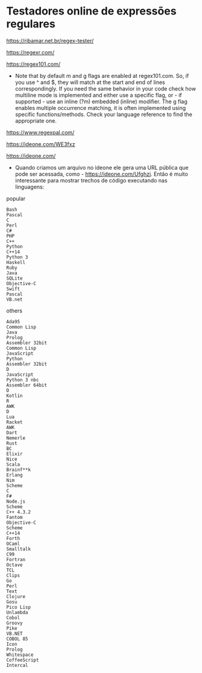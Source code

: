 # Testadores online de expressões regulares

https://ribamar.net.br/regex-tester/

https://regexr.com/

https://regex101.com/

- Note that by default m and g flags are enabled at regex101.com. So, if you use ^ and $, they will match at the start and end of lines correspondingly. If you need the same behavior in your code check how multiline mode is implemented and either use a specific flag, or - if supported - use an inline (?m) embedded (inline) modifier. The g flag enables multiple occurrence matching, it is often implemented using specific functions/methods. Check your language reference to find the appropriate one.

https://www.regexpal.com/

https://ideone.com/WE3fxz


https://ideone.com/ 

- Quando criamos um arquivo no ideone ele gera uma URL pública que pode ser acessada, como - https://ideone.com/Ufghzi.
Então é muito interessante para mostrar trechos de código executando nas linguagens:

popular

    Bash
    Pascal
    C
    Perl
    C#
    PHP
    C++
    Python
    C++14
    Python 3
    Haskell
    Ruby
    Java
    SQLite
    Objective-C
    Swift
    Pascal
    VB.net

others

    Ada95
    Common Lisp
    Java
    Prolog
    Assembler 32bit
    Common Lisp
    JavaScript
    Python
    Assembler 32bit
    D
    JavaScript
    Python 3 nbc
    Assembler 64bit
    D
    Kotlin
    R
    AWK
    D
    Lua
    Racket
    AWK
    Dart
    Nemerle
    Rust
    BC
    Elixir
    Nice
    Scala
    Brainf**k
    Erlang
    Nim
    Scheme
    C
    F#
    Node.js
    Scheme
    C++ 4.3.2
    Fantom
    Objective-C
    Scheme
    C++14
    Forth
    OCaml
    Smalltalk
    C99
    Fortran
    Octave
    TCL
    Clips
    Go
    Perl
    Text
    Clojure
    Gosu
    Pico Lisp
    Unlambda
    Cobol
    Groovy
    Pike
    VB.NET
    COBOL 85
    Icon
    Prolog
    Whitespace
    CoffeeScript
    Intercal


